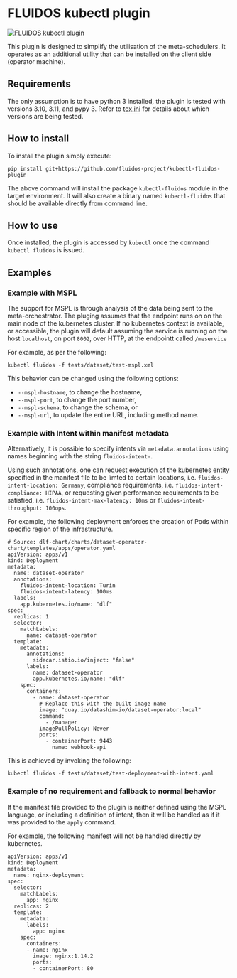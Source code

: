 # FLUIDOS kubectl plugin

[![FLUIDOS kubectl plugin](https://github.com/fluidos-project/kubectl-fluidos-plugin/actions/workflows/ci.yaml/badge.svg?branch=main)](https://github.com/fluidos-project/kubectl-fluidos-plugin/actions/workflows/ci.yaml)

This plugin is designed to simplify the utilisation of the meta-schedulers.
It operates as an additional utility that can be installed on the client side (operator machine).

## Requirements

The only assumption is to have python 3 installed, the plugin is tested with versions 3.10, 3.11, and pypy 3.
Refer to [tox.ini](tox.ini) for details about which versions are being tested.


## How to install

To install the plugin simply execute:

`pip install git+https://github.com/fluidos-project/kubectl-fluidos-plugin`

The above command will install the package `kubectl-fluidos` module in the target environment.
It will also create a binary named `kubectl-fluidos` that should be available directly from command line.

## How to use

Once installed, the plugin is accessed by `kubectl` once the command `kubectl fluidos` is issued.

## Examples

### Example with MSPL

The support for MSPL is through analysis of the data being sent to the meta-orchestrator.
The pluging assumes that the endpoint runs on on the main node of the kubernetes cluster.
If no kubernetes context is available, or accessible, the plugin will default assuming the service is running on the host `localhost`, on port `8002`, over HTTP, at the endpointt called `/meservice`

For example, as per the following:
```
kubectl fluidos -f tests/dataset/test-mspl.xml
```

This behavior can be changed using the following options:

* `--mspl-hostname`, to change the hostname,
* `--mspl-port`, to change the port number,
* `--mspl-schema`, to change the schema, or
* `--mspl-url`, to update the entire URL, including method name.

### Example with Intent within manifest metadata

Alternatively, it is possible to specify intents via `metadata.annotations` using names beginning with the string  `fluidos-intent-`.

Using such annotations, one can request execution of the kubernetes entity specified in the manifest file to be limted to certain locations, i.e. `fluidos-intent-location: Germany`, compliance requirements, i.e. `fluidos-intent-compliance: HIPAA`, or requesting given performance requirements to be satisfied, i.e. `fluidos-intent-max-latency: 10ms` or `fluidos-intent-throughput: 100ops`.

For example, the following deployment enforces the creation of Pods within specific region of the infrastructure.

```
# Source: dlf-chart/charts/dataset-operator-chart/templates/apps/operator.yaml
apiVersion: apps/v1
kind: Deployment
metadata:
  name: dataset-operator
  annotations:
    fluidos-intent-location: Turin
    fluidos-intent-latency: 100ms
  labels:
    app.kubernetes.io/name: "dlf"
spec:
  replicas: 1
  selector:
    matchLabels:
      name: dataset-operator
  template:
    metadata:
      annotations:
        sidecar.istio.io/inject: "false"
      labels:
        name: dataset-operator
        app.kubernetes.io/name: "dlf"
    spec:
      containers:
        - name: dataset-operator
          # Replace this with the built image name
          image: "quay.io/datashim-io/dataset-operator:local"
          command:
            - /manager
          imagePullPolicy: Never
          ports:
            - containerPort: 9443
              name: webhook-api
```

This is achieved by invoking the following:

```
kubectl fluidos -f tests/dataset/test-deployment-with-intent.yaml
```

### Example of no requirement and fallback to normal behavior

If the manifest file provided to the plugin is neither defined using the MSPL language, or including a definition of intent, then it will be handled as if it was provided to the `apply` command. 

For example, the following manifest will not be handled directly by kubernetes.


```
apiVersion: apps/v1
kind: Deployment
metadata:
  name: nginx-deployment
spec:
  selector:
    matchLabels:
      app: nginx
  replicas: 2
  template:
    metadata:
      labels:
        app: nginx
    spec:
      containers:
      - name: nginx
        image: nginx:1.14.2
        ports:
        - containerPort: 80
```
